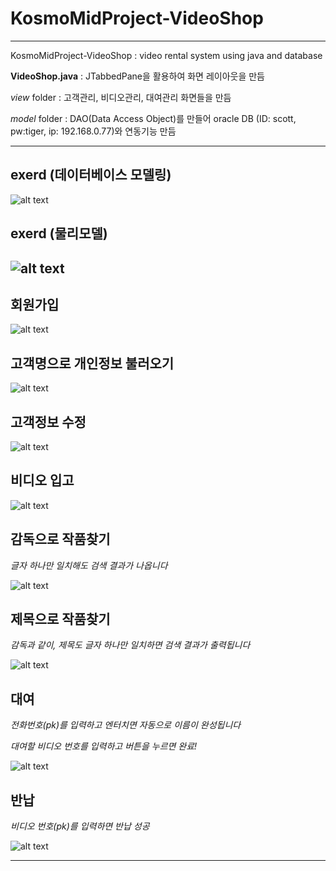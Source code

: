 # KosmoMidProject-VideoShop
---
KosmoMidProject-VideoShop : video rental system using java and database

**VideoShop.java** : JTabbedPane을 활용하여 화면 레이아웃을 만듬

*view* folder : 고객관리, 비디오관리, 대여관리 화면들을 만듬

*model* folder : DAO(Data Access Object)를 만들어 oracle DB (ID: scott, pw:tiger, ip: 192.168.0.77)와 연동기능 만듬


---
## **exerd (데이터베이스 모델링)**
![alt text](https://user-images.githubusercontent.com/112688146/195559658-3edf0f1e-75d1-4985-b308-543291da98df.PNG)

## **exerd (물리모델)**
![alt text](https://user-images.githubusercontent.com/112688146/195559601-cf6b8b5f-9a56-4e98-b56f-1a2827a2a491.PNG)
---

## **회원가입**

![alt text](https://user-images.githubusercontent.com/112688146/195555654-8d4acedf-916c-4744-97eb-9937fe1ade07.PNG)

## **고객명으로 개인정보 불러오기**

![alt text](https://user-images.githubusercontent.com/112688146/195555650-29263f37-acd7-4232-903f-7fe1b13a383f.PNG)

## **고객정보 수정**

![alt text](https://user-images.githubusercontent.com/112688146/195555645-a5819718-3976-416b-8d32-6051cc5f0fbd.PNG)

## **비디오 입고**

![alt text](https://user-images.githubusercontent.com/112688146/195555652-4fa561d3-6dd5-4b16-9133-c5456b61f036.PNG)

## **감독으로 작품찾기**

*글자 하나만 일치해도 검색 결과가 나옵니다*

![alt text](https://user-images.githubusercontent.com/112688146/195555657-5784b0e8-6a4a-48d6-9edd-1f80bba59fa8.PNG)

## **제목으로 작품찾기**

*감독과 같이, 제목도 글자 하나만 일치하면 검색 결과가 출력됩니다*

![alt text](https://user-images.githubusercontent.com/112688146/195555641-59ca526f-0d3c-46e9-ac63-7fcbb66d595e.PNG)

## **대여**

*전화번호(pk)를 입력하고 엔터치면 자동으로 이름이 완성됩니다*

*대여할 비디오 번호를 입력하고 버튼을 누르면 완료!*

![alt text](https://user-images.githubusercontent.com/112688146/195555635-378bc92f-3c93-4c79-bad5-30c63bd055ed.PNG)

## **반납**

*비디오 번호(pk)를 입력하면 반납 성공*

![alt text](https://user-images.githubusercontent.com/112688146/195558170-12791e3c-3ac8-4810-9af2-32d1b70fe323.PNG)

---

